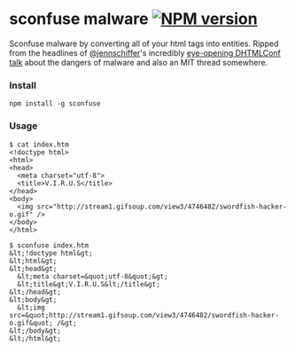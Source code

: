 # sconfuse malware [![NPM version](https://badge.fury.io/js/sconfuse.png)](http://badge.fury.io/js/sconfuse)

Sconfuse malware by converting all of your html tags into entities. Ripped from the headlines of
[@jennschiffer](https://github.com/jennschiffer)'s incredibly [eye-opening DHTMLConf talk](http://pancaketheorem.com/stuff/meetups/dhtmlconf/) about the dangers of malware
and also an MIT thread somewhere.

### Install
```npm install -g sconfuse```

### Usage
```
$ cat index.htm
<!doctype html>
<html>
<head>
  <meta charset="utf-8">
  <title>V.I.R.U.S</title>
</head>
<body>
  <img src="http://stream1.gifsoup.com/view3/4746482/swordfish-hacker-o.gif" />
</body>
</html>

```

```
$ sconfuse index.htm
&lt;!doctype html&gt;
&lt;html&gt;
&lt;head&gt;
  &lt;meta charset=&quot;utf-8&quot;&gt;
  &lt;title&gt;V.I.R.U.S&lt;/title&gt;
&lt;/head&gt;
&lt;body&gt;
  &lt;img src=&quot;http://stream1.gifsoup.com/view3/4746482/swordfish-hacker-o.gif&quot; /&gt;
&lt;/body&gt;
&lt;/html&gt;
```
